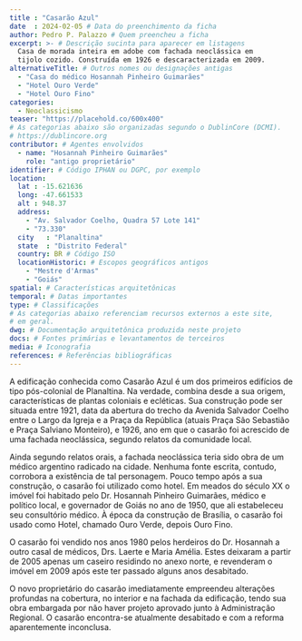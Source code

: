 ```yaml
---
title : "Casarão Azul"
date  : 2024-02-05 # Data do preenchimento da ficha
author: Pedro P. Palazzo # Quem preencheu a ficha
excerpt: >- # Descrição sucinta para aparecer em listagens
  Casa de morada inteira em adobe com fachada neoclássica em
  tijolo cozido. Construída em 1926 e descaracterizada em 2009.
alternativeTitle: # Outros nomes ou designações antigas
  - "Casa do médico Hosannah Pinheiro Guimarães"
  - "Hotel Ouro Verde"
  - "Hotel Ouro Fino"
categories:
  - Neoclassicismo
teaser: "https://placehold.co/600x400"
# As categorias abaixo são organizadas segundo o DublinCore (DCMI).
# https://dublincore.org
contributor: # Agentes envolvidos
  - name: "Hosannah Pinheiro Guimarães"
    role: "antigo proprietário"
identifier: # Código IPHAN ou DGPC, por exemplo
location:
  lat : -15.621636
  long: -47.661533
  alt : 948.37
  address:
    - "Av. Salvador Coelho, Quadra 57 Lote 141"
    - "73.330"
  city   : "Planaltina"
  state  : "Distrito Federal"
  country: BR # Código ISO
  locationHistoric: # Escopos geográficos antigos
    - "Mestre d'Armas"
    - "Goiás"
spatial: # Características arquitetônicas
temporal: # Datas importantes
type: # Classificações
# As categorias abaixo referenciam recursos externos a este site,
# em geral.
dwg: # Documentação arquitetônica produzida neste projeto
docs: # Fontes primárias e levantamentos de terceiros
media: # Iconografia
references: # Referências bibliográficas
---
```


A edificação conhecida como Casarão Azul é um dos primeiros edifícios de
tipo pós-colonial de Planaltina. Na verdade, combina desde a sua origem,
características de plantas coloniais e ecléticas. Sua construção pode
ser situada entre 1921, data da abertura do trecho da Avenida Salvador
Coelho entre o Largo da Igreja e a Praça da República (atuais Praça São
Sebastião e Praça Salviano Monteiro), e 1926, ano em que o casarão foi
acrescido de uma fachada neoclássica, segundo relatos da comunidade
local.

Ainda segundo relatos orais, a fachada neoclássica teria sido obra de um
médico argentino radicado na cidade. Nenhuma fonte escrita, contudo,
corrobora a existência de tal personagem. Pouco tempo após a sua
construção, o casarão foi utilizado como hotel. Em meados do século XX o
imóvel foi habitado pelo Dr. Hosannah Pinheiro Guimarães, médico e
político local, e governador de Goiás no ano de 1950, que ali
estabeleceu seu consultório médico. À época da construção de Brasília, o
casarão foi usado como Hotel, chamado Ouro Verde, depois Ouro Fino.

O casarão foi vendido nos anos 1980 pelos herdeiros do Dr. Hosannah a
outro casal de médicos, Drs. Laerte e Maria Amélia. Estes deixaram a
partir de 2005 apenas um caseiro residindo no anexo norte, e revenderam
o imóvel em 2009 após este ter passado alguns anos desabitado.

O novo proprietário do casarão imediatamente empreendeu alterações
profundas na cobertura, no interior e na fachada da edificação, tendo
sua obra embargada por não haver projeto aprovado junto à Administração
Regional. O casarão encontra-se atualmente desabitado e com a reforma
aparentemente inconclusa.

